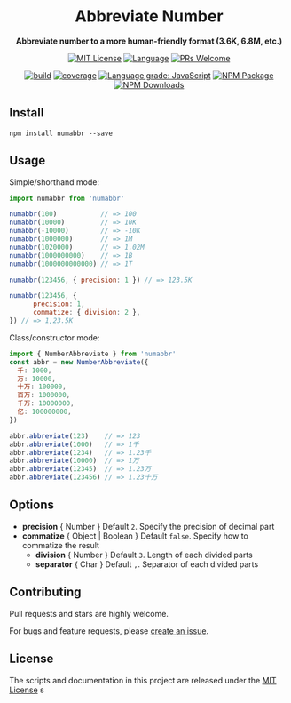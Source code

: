 <h1 align="center">Abbreviate Number</h1>

<p align="center"><strong>Abbreviate number to a more human-friendly format (3.6K, 6.8M, etc.)</strong></p>

<p align="center">
<a href="/LICENSE"><img src="https://img.shields.io/github/license/bubkoo/number-abbreviate?style=flat-square" alt="MIT License"></a>
<a href="https://www.typescriptlang.org"><img alt="Language" src="https://img.shields.io/badge/language-TypeScript-blue.svg?style=flat-square"></a>
<a href="https://github.com/bubkoo/number-abbreviate/pulls"><img alt="PRs Welcome" src="https://img.shields.io/badge/PRs-Welcome-brightgreen.svg?style=flat-square"></a>
</p>

<p align="center">
<a href="https://github.com/bubkoo/number-abbreviate/actions/workflows/ci.yml"><img alt="build" src="https://img.shields.io/github/actions/workflow/status/bubkoo/number-abbreviate/ci.yml?branch=master&logo=github&style=flat-square"></a>
<a href="https://app.codecov.io/gh/bubkoo/number-abbreviate"><img alt="coverage" src="https://img.shields.io/codecov/c/gh/bubkoo/number-abbreviate?logo=codecov&style=flat-square&token=BWweeU2uNX"></a>
<a href="https://lgtm.com/projects/g/bubkoo/number-abbreviate/context:javascript" rel="nofollow"><img alt="Language grade: JavaScript" src="https://img.shields.io/lgtm/grade/javascript/g/bubkoo/number-abbreviate.svg?logo=lgtm&style=flat-square" /></a>
<a href="https://www.npmjs.com/package/numabbr" rel="nofollow"><img alt="NPM Package" src="https://img.shields.io/npm/v/numabbr.svg?style=flat-square" /></a>
<a href="https://www.npmjs.com/package/numabbr" rel="nofollow"><img alt="NPM Downloads" src="http://img.shields.io/npm/dm/numabbr.svg?style=flat-square" /></a>
</p>

## Install

```
npm install numabbr --save
```

## Usage

Simple/shorthand mode:

```js
import numabbr from 'numabbr'

numabbr(100)           // => 100
numabbr(10000)         // => 10K
numabbr(-10000)        // => -10K
numabbr(1000000)       // => 1M
numabbr(1020000)       // => 1.02M
numabbr(1000000000)    // => 1B
numabbr(1000000000000) // => 1T

numabbr(123456, { precision: 1 }) // => 123.5K

numabbr(123456, {
      precision: 1,
      commatize: { division: 2 },
}) // => 1,23.5K
```

Class/constructor mode:

```js
import { NumberAbbreviate } from 'numabbr'
const abbr = new NumberAbbreviate({
  千: 1000,
  万: 10000,
  十万: 100000,
  百万: 1000000,
  千万: 10000000,
  亿: 100000000,
})

abbr.abbreviate(123)    // => 123
abbr.abbreviate(1000)   // => 1千
abbr.abbreviate(1234)   // => 1.23千
abbr.abbreviate(10000)  // => 1万
abbr.abbreviate(12345)  // => 1.23万
abbr.abbreviate(123456) // => 1.23十万
```

## Options

- **precision** { Number } Default `2`. Specify the precision of decimal part
- **commatize** { Object | Boolean } Default `false`. Specify how to commatize the result
  - **division** { Number } Default `3`. Length of each divided parts
  - **separator** { Char } Default `,`. Separator of each divided parts

## Contributing

Pull requests and stars are highly welcome.

For bugs and feature requests, please [create an issue](https://github.com/bubkoo/number-abbreviate/issues/new).


## License

The scripts and documentation in this project are released under the [MIT License](LICENSE)
s
